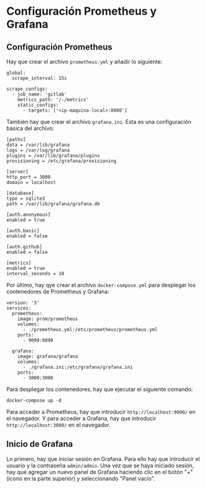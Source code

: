 # Configuración Prometheus y Grafana
## Configuración Prometheus
Hay que crear el archivo `prometheus.yml` y añadir lo siguiente:
```
global:
  scrape_interval: 15s

scrape_configs:
  - job_name: 'gitlab'
    metrics_path: '/-/metrics'
    static_configs:
      - targets: ['<ip-maquina-local>:8080']
```

También hay que crear el archivo `grafana.ini`. Esta es una configuración básica del archivo:
```
[paths]
data = /var/lib/grafana
logs = /var/log/grafana
plugins = /var/lib/grafana/plugins
provisioning = /etc/grafana/provisioning

[server]
http_port = 3000
domain = localhost

[database]
type = sqlite3
path = /var/lib/grafana/grafana.db

[auth.anonymous]
enabled = true

[auth.basic]
enabled = false

[auth.github]
enabled = false

[metrics]
enabled = true
interval_seconds = 10
```

Por último, hay qye crear el archivo `docker-compose.yml` para desplegar los contenedores de Prometheus y Grafana:
```
version: '3'
services:
  prometheus:
    image: prom/prometheus
    volumes:
      - ./prometheus.yml:/etc/prometheus/prometheus.yml
    ports:
      - 9090:9090

  grafana:
    image: grafana/grafana
    volumes:
      - ./grafana.ini:/etc/grafana/grafana.ini
    ports:
      - 3000:3000
```

Para desplegar los contenedores, hay que ejecutar el siguiente comando:
```
docker-compose up -d
```

Para acceder a Prometheus, hay que introducir `http://localhost:9090/` en el navegador. Y para acceder a Grafana, hay que introducir `http://localhost:3000/` en el navegador.

## Inicio de Grafana
Lo primero, hay que iniciar sesión en Grafana. Para ello hay que introducir el usuario y la contraseña `admin/admin`. Una vez que se haya iniciado sesión, hay que agregar un nuevo panel de Grafana haciendo clic en el botón "+" (icono en la parte superior) y seleccionando "Panel vacío".
